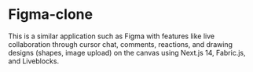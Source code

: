# Figma-clone
This is a similar application such as Figma with features like live collaboration through cursor chat, comments, reactions, and drawing designs (shapes, image upload) on the canvas using Next.js 14, Fabric.js, and Liveblocks.
